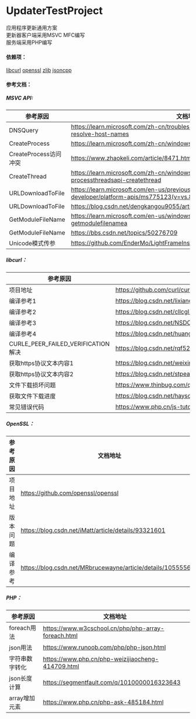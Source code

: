 # UpdaterTestProject
应用程序更新通用方案  
更新器客户端采用MSVC MFC编写  
服务端采用PHP编写
#### 依赖项：
[libcurl](https://github.com/curl/curl)
[openssl](https://github.com/openssl/openssl)
[zlib](http://www.zlib.net/)
[jsoncpp](https://github.com/open-source-parsers/jsoncpp)



#### 参考文档：
##### MSVC API:
| 参考原因 | 文档地址 |
| ---- | ---- |
| DNSQuery | https://learn.microsoft.com/zh-cn/troubleshoot/windows/win32/use-dnsquery-resolve-host-names |
| CreateProcess | https://learn.microsoft.com/zh-cn/windows/win32/procthread/creating-processes |
| CreateProcess访问冲突 | https://www.zhaokeli.com/article/8471.html |
| CreateThread | https://learn.microsoft.com/zh-cn/windows/win32/api/processthreadsapi/nf-processthreadsapi-createthread |
| URLDownloadToFile | https://learn.microsoft.com/en-us/previous-versions/windows/internet-explorer/ie-developer/platform-apis/ms775123(v=vs.85) |
| URLDownloadToFile | https://blog.csdn.net/dengkangou9055/article/details/102068998 |
| GetModuleFileName | https://learn.microsoft.com/en-us/windows/win32/api/libloaderapi/nf-libloaderapi-getmodulefilenamea |
| GetModuleFileName | https://bbs.csdn.net/topics/50276709 |
| Unicode模式传参 | https://github.com/EnderMo/LightFrameInstaller/blob/master/LightFrameInstaller.cpp |

##### libcurl：
| 参考原因 | 文档地址 |
| ---- | ---- |
| 项目地址 | https://github.com/curl/curl |
| 编译参考1 | https://blog.csdn.net/lixiang987654321/article/details/81154613 |
| 编译参考2 | https://blog.csdn.net/cllcgl1314/article/details/90767440 |
| 编译参考3 | https://blog.csdn.net/NSDCODER/article/details/120956826 |
| 编译参考4 | https://blog.csdn.net/huang12041/article/details/108358879 |
| CURLE_PEER_FAILED_VERIFICATION解决 | https://blog.csdn.net/rqf520/article/details/96453865 |
| 获取https协议文本内容1 | https://blog.csdn.net/weixin_39510813/article/details/88978941 |
| 获取https协议文本内容2 | https://blog.csdn.net/stpeace/article/details/77984611 |
| 文件下载损坏问题 | https://www.thinbug.com/q/25427915 |
| 获取文件下载进度 | https://blog.csdn.net/haysonzeng/article/details/108540158 |
| 常见错误代码 | https://www.php.cn/js-tutorial-379132.html |

##### OpenSSL：
| 参考原因 | 文档地址 |
| ---- | ---- |
| 项目地址 | https://github.com/openssl/openssl |
| 版本问题 | https://blog.csdn.net/iMatt/article/details/93321601 |
| 编译参考 | https://blog.csdn.net/MRbrucewayne/article/details/105555681 |

##### PHP：
| 参考原因 | 文档地址 |
| ---- | ---- |
| foreach用法 | https://www.w3cschool.cn/php/php-array-foreach.html |
| json用法 | https://www.runoob.com/php/php-json.html |
| 字符串数字转化 | https://www.php.cn/php-weizijiaocheng-414709.html |
| json长度计算 | https://segmentfault.com/q/1010000016323643 |
| array增加元素 | https://www.php.cn/php-ask-485184.html |